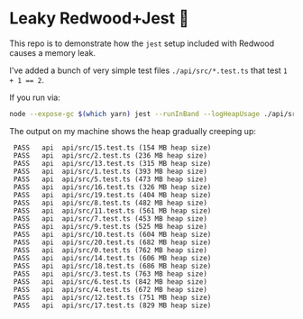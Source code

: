 # Leaky Redwood+Jest 😬

This repo is to demonstrate how the `jest` setup included with Redwood causes a memory leak.

I've added a bunch of very simple test files `./api/src/*.test.ts` that test `1 + 1 == 2`. 

If you run via:

```sh
node --expose-gc $(which yarn) jest --runInBand --logHeapUsage ./api/src/*.test.ts
```

The output on my machine shows the heap gradually creeping up:

```
 PASS   api  api/src/15.test.ts (154 MB heap size)
 PASS   api  api/src/2.test.ts (236 MB heap size)
 PASS   api  api/src/13.test.ts (315 MB heap size)
 PASS   api  api/src/1.test.ts (393 MB heap size)
 PASS   api  api/src/5.test.ts (473 MB heap size)
 PASS   api  api/src/16.test.ts (326 MB heap size)
 PASS   api  api/src/19.test.ts (404 MB heap size)
 PASS   api  api/src/8.test.ts (482 MB heap size)
 PASS   api  api/src/11.test.ts (561 MB heap size)
 PASS   api  api/src/7.test.ts (453 MB heap size)
 PASS   api  api/src/9.test.ts (525 MB heap size)
 PASS   api  api/src/10.test.ts (604 MB heap size)
 PASS   api  api/src/20.test.ts (682 MB heap size)
 PASS   api  api/src/0.test.ts (762 MB heap size)
 PASS   api  api/src/14.test.ts (606 MB heap size)
 PASS   api  api/src/18.test.ts (686 MB heap size)
 PASS   api  api/src/3.test.ts (763 MB heap size)
 PASS   api  api/src/6.test.ts (842 MB heap size)
 PASS   api  api/src/4.test.ts (672 MB heap size)
 PASS   api  api/src/12.test.ts (751 MB heap size)
 PASS   api  api/src/17.test.ts (829 MB heap size)
```
